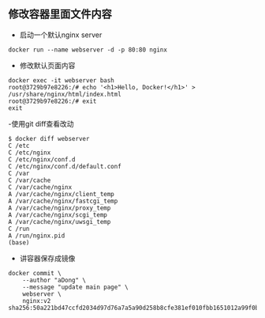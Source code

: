 ## 修改容器里面文件内容
- 启动一个默认nginx server
```shell script
docker run --name webserver -d -p 80:80 nginx
```

- 修改默认页面内容
```
docker exec -it webserver bash
root@3729b97e8226:/# echo '<h1>Hello, Docker!</h1>' > /usr/share/nginx/html/index.html
root@3729b97e8226:/# exit
exit
```
-使用git diff查看改动
```
$ docker diff webserver
C /etc
C /etc/nginx
C /etc/nginx/conf.d
C /etc/nginx/conf.d/default.conf
C /var
C /var/cache
C /var/cache/nginx
A /var/cache/nginx/client_temp
A /var/cache/nginx/fastcgi_temp
A /var/cache/nginx/proxy_temp
A /var/cache/nginx/scgi_temp
A /var/cache/nginx/uwsgi_temp
C /run
A /run/nginx.pid
(base)
```
- 讲容器保存成镜像
```shell script
docker commit \
    --author "aDong" \
    --message "update main page" \
    webserver \
    nginx:v2
sha256:50a221bd47ccfd2034d97d76a7a5a90d258b8cfe381ef010fbb1651012a99f0b
```